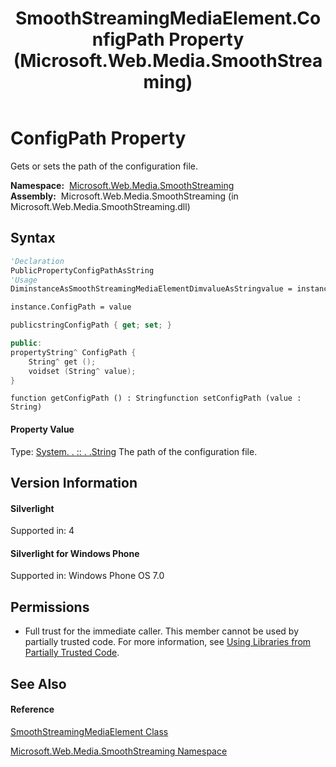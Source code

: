 ﻿---
title: SmoothStreamingMediaElement.ConfigPath Property  (Microsoft.Web.Media.SmoothStreaming)
TOCTitle: ConfigPath Property
ms:assetid: P:Microsoft.Web.Media.SmoothStreaming.SmoothStreamingMediaElement.ConfigPath
ms:mtpsurl: https://msdn.microsoft.com/en-us/library/microsoft.web.media.smoothstreaming.smoothstreamingmediaelement.configpath(v=VS.90)
ms:contentKeyID: 23961055
ms.date: 05/02/2012
mtps_version: v=VS.90
f1_keywords:
- Microsoft.Web.Media.SmoothStreaming.SmoothStreamingMediaElement.ConfigPath
- Microsoft.Web.Media.SmoothStreaming.SmoothStreamingMediaElement.get_ConfigPath
- Microsoft.Web.Media.SmoothStreaming.SmoothStreamingMediaElement.set_ConfigPath
dev_langs:
- CSharp
- JScript
- VB
- c++
api_location:
- Microsoft.Web.Media.SmoothStreaming.dll
api_name:
- Microsoft.Web.Media.SmoothStreaming.SmoothStreamingMediaElement.ConfigPath
- Microsoft.Web.Media.SmoothStreaming.SmoothStreamingMediaElement.get_ConfigPath
- Microsoft.Web.Media.SmoothStreaming.SmoothStreamingMediaElement.set_ConfigPath
api_type:
- Managed
topic_type:
- apiref
- kbSyntax
product_family_name: VS
ROBOTS: INDEX,FOLLOW
---

# ConfigPath Property

Gets or sets the path of the configuration file.

**Namespace:**  [Microsoft.Web.Media.SmoothStreaming](microsoft-web-media-smoothstreaming-namespace_1.md)  
**Assembly:**  Microsoft.Web.Media.SmoothStreaming (in Microsoft.Web.Media.SmoothStreaming.dll)

## Syntax

``` vb
'Declaration
PublicPropertyConfigPathAsString
'Usage
DiminstanceAsSmoothStreamingMediaElementDimvalueAsStringvalue = instance.ConfigPath

instance.ConfigPath = value
```

``` csharp
publicstringConfigPath { get; set; }
```

``` c++
public:
propertyString^ ConfigPath {
    String^ get ();
    voidset (String^ value);
}
```

``` jscript
function getConfigPath () : Stringfunction setConfigPath (value : String)
```

#### Property Value

Type: [System. . :: . .String](https://msdn.microsoft.com/en-us/library/s1wwdcbf\(v=vs.90\))  
The path of the configuration file.  

## Version Information

#### Silverlight

Supported in: 4  

#### Silverlight for Windows Phone

Supported in: Windows Phone OS 7.0  

## Permissions

  - Full trust for the immediate caller. This member cannot be used by partially trusted code. For more information, see [Using Libraries from Partially Trusted Code](https://msdn.microsoft.com/en-us/library/8skskf63\(v=vs.90\)).

## See Also

#### Reference

[SmoothStreamingMediaElement Class](smoothstreamingmediaelement-class-microsoft-web-media-smoothstreaming_1.md)

[Microsoft.Web.Media.SmoothStreaming Namespace](microsoft-web-media-smoothstreaming-namespace_1.md)

